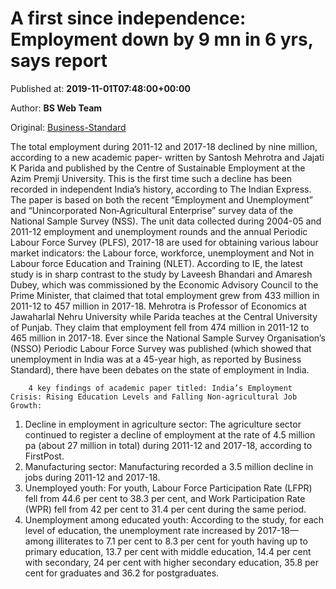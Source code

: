 
# A first since independence: Employment down by 9 mn in 6 yrs, says report

Published at: **2019-11-01T07:48:00+00:00**

Author: **BS Web Team**

Original: [Business-Standard](https://www.business-standard.com/article/economy-policy/employment-declines-by-9-million-in-6-years-here-s-what-you-must-know-119110100309_1.html)

The total employment during 2011-12 and 2017-18 declined by nine million, according to a new academic paper- written by Santosh Mehrotra and Jajati K Parida and published by the Centre of Sustainable Employment at the Azim Premji University. This is the first time such a decline has been recorded in independent India’s history, according to The Indian Express.
The paper is based on both the recent “Employment and Unemployment” and “Unincorporated Non‐Agricultural Enterprise” survey data of the National Sample Survey (NSS). The unit data collected during 2004-05 and 2011-12 employment and unemployment rounds and the annual Periodic Labour Force Survey (PLFS), 2017-18 are used for obtaining various labour market indicators: the Labour force, workforce, unemployment and Not in Labour force Education and Training (NLET).
According to IE, the latest study is in sharp contrast to the study by Laveesh Bhandari and Amaresh Dubey, which was commissioned by the Economic Advisory Council to the Prime Minister, that claimed that total employment grew from 433 million in 2011-12 to 457 million in 2017-18.
Mehrotra is Professor of Economics at Jawaharlal Nehru University while Parida teaches at the Central University of Punjab. They claim that employment fell from 474 million in 2011-12 to 465 million in 2017-18.
Ever since the National Sample Survey Organisation’s (NSSO) Periodic Labour Force Survey was published (which showed that unemployment in India was at a 45-year high, as reported by Business Standard), there have been debates on the state of employment in India.

        4 key findings of academic paper titled: India’s Employment Crisis: Rising Education Levels and Falling Non-agricultural Job Growth:
      
1. Decline in employment in agriculture sector: The agriculture sector continued to register a decline of employment at the rate of 4.5 million pa (about 27 million in total) during 2011-12 and 2017-18, according to FirstPost.
2. Manufacturing sector: Manufacturing recorded a 3.5 million decline in jobs during 2011-12 and 2017-18.
3. Unemployed youth: For youth, Labour Force Participation Rate (LFPR) fell from 44.6 per cent to 38.3 per cent, and Work Participation Rate (WPR) fell from 42 per cent to 31.4 per cent during the same period.
4. Unemployment among educated youth: According to the study, for each level of education, the unemployment rate increased by 2017-18—among illiterates to 7.1 per cent to 8.3 per cent for youth having up to primary education, 13.7 per cent with middle education, 14.4 per cent with secondary, 24 per cent with higher secondary education, 35.8 per cent for graduates and 36.2 for postgraduates.
